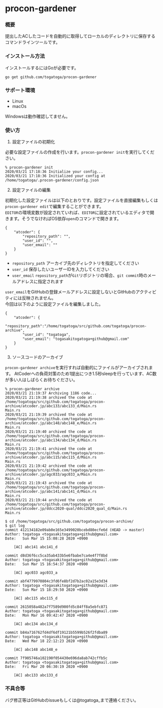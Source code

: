 # procon-gardener

### 概要
提出したACしたコードを自動的に取得してローカルのディレクトリに保存するコマンドラインツールです。

### インストール方法
インストールするにはGoが必要です。
```
go get github.com/togatoga/procon-gardener
```

### サポート環境
- Linux
- macOs

Windowsは動作確認してません。

### 使い方

1. 設定ファイルの初期化

必要な設定ファイルの作成を行います。`procon-gardener init`を実行してください。
```
% procon-gardener init  
2020/03/21 17:18:36 Initialize your config...
2020/03/21 17:18:36 Initialized your config at  /home/togatoga/.procon-gardener/config.json
```

2. 設定ファイルの編集

初期化した設定ファイルは以下のとおりです。設定ファイルを直接編集もしくは`procon-gardener edit`で編集することができます。  
`EDITOR`の環境変数が設定されていれば、`EDITOR`に設定されているエディタで開きます。そうでなければOS依存`open`のコマンドで開きます。
```
{
	"atcoder": {
		"repository_path": "",
		"user_id": "",
		"user_email": ""
	}
}
```

- `repository_path` アーカイブ先のディレクトリを指定してください
- `user_id` 保存したいユーザーIDを入力してください
- `user_email` `repository_path`が`Git`リポジトリの場合、`git commit`時のメールアドレスに指定されます

`user_email`をGitHubの登録メールアドレスに設定しないとGitHubのアクティビティには反映されません。  
今回は以下のように設定ファイルを編集しました。
```
{
	"atcoder": {
		"repository_path":"/home/togatoga/src/github.com/togatoga/procon-archive",
		"user_id": "togatoga",
		"user_email": "togasakitogatoga+github@gmail.com"
	}
}
```

3. ソースコードのアーカイブ

`procon-gardener archive`を実行すれば自動的にファイルがアーカイブされます。
AtCoderへの負荷対策のため1提出につき1.5秒sleepを行っています、AC数が多い人はしばらくお待ちぐださい。  

```
% procon-gardener archive                                 
2020/03/21 21:19:37 Archiving 1186 code...
2020/03/21 21:19:38 archived the code at  /home/togatoga/src/github.com/togatoga/procon-archive/atcoder.jp/abc133/abc133_d/Main.rs
Main.rs
2020/03/21 21:19:39 archived the code at  /home/togatoga/src/github.com/togatoga/procon-archive/atcoder.jp/abc148/abc148_e/Main.rs
Main.rs
2020/03/21 21:19:40 archived the code at  /home/togatoga/src/github.com/togatoga/procon-archive/atcoder.jp/abc134/abc134_d/Main.rs
Main.rs
2020/03/21 21:19:41 archived the code at  /home/togatoga/src/github.com/togatoga/procon-archive/atcoder.jp/abc115/abc115_d/Main.rs
Main.rs
2020/03/21 21:19:42 archived the code at  /home/togatoga/src/github.com/togatoga/procon-archive/atcoder.jp/agc033/agc033_a/Main.rs
Main.rs
2020/03/21 21:19:43 archived the code at  /home/togatoga/src/github.com/togatoga/procon-archive/atcoder.jp/abc141/abc141_d/Main.rs
Main.rs
2020/03/21 21:19:44 archived the code at  /home/togatoga/src/github.com/togatoga/procon-archive/atcoder.jp/ddcc2020-qual/ddcc2020_qual_d/Main.rs
Main.rs

```


```
$ cd /home/togatoga/src/github.com/togatoga/procon-archive/
$ git log
commit 412134182e09ab0e165e3499020bcebd80ecfe6d (HEAD -> master)
Author: togatoga <togasakitogatoga+github@gmail.com>
Date:   Sun Mar 15 15:08:28 2020 +0900

    [AC] abc141 abc141_d

commit d8d36f6cc5ca35ab433b5e6fbabe7ca4e4f7f8bd
Author: togatoga <togasakitogatoga+github@gmail.com>
Date:   Sun Mar 15 16:54:37 2020 +0900

    [AC] agc033 agc033_a

commit abf4779970804c3fd6fe8bf2d7b2ac02a15e3d34
Author: togatoga <togasakitogatoga+github@gmail.com>
Date:   Sun Mar 15 18:29:50 2020 +0900

    [AC] abc115 abc115_d

commit 2615058a482a7f7589d900fd5c84ff8a5ebfc871
Author: togatoga <togasakitogatoga+github@gmail.com>
Date:   Mon Mar 16 09:42:47 2020 +0900

    [AC] abc134 abc134_d

commit b84a716762fd4df6df19121b5599b526f2fdba89
Author: togatoga <togasakitogatoga+github@gmail.com>
Date:   Wed Mar 18 22:12:23 2020 +0900

    [AC] abc148 abc148_e

commit 7f905746a102190f054430e696da8ab742cffb5c
Author: togatoga <togasakitogatoga+github@gmail.com>
Date:   Fri Mar 20 06:30:19 2020 +0900

    [AC] abc133 abc133_d

```

### 不具合等
バグ修正等はGitHubのissueもしくは@togatoga_まで連絡ください。

